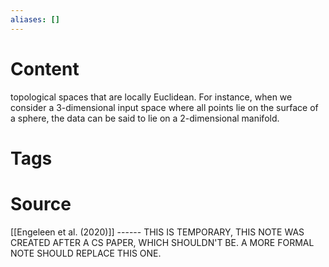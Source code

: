 ```yaml
---
aliases: []
---
```

# Content
topological spaces that are locally Euclidean. For instance, when we consider a 3-dimensional input space where all points lie on the surface of a sphere, the data can be said to lie on a 2-dimensional manifold.

# Tags

# Source
[[Engeleen et al. (2020)]] ------ THIS IS TEMPORARY, THIS NOTE WAS CREATED AFTER A CS PAPER, WHICH SHOULDN'T BE. A MORE FORMAL NOTE SHOULD REPLACE THIS ONE.
